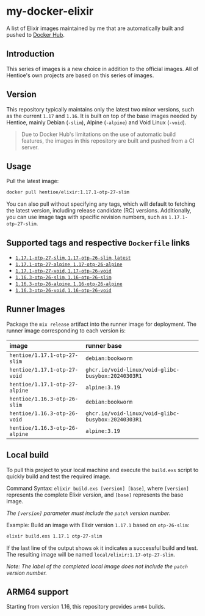 # my-docker-elixir

A list of Elixir images maintained by me that are automatically built and pushed to [Docker Hub](https://hub.docker.com/repository/docker/hentioe/elixir).

## Introduction

This series of images is a new choice in addition to the official images. All of Hentioe's own projects are based on this series of images.

## Version

This repository typically maintains only the latest two minor versions, such as the current `1.17` and `1.16`. It is built on top of the base images needed by Hentioe, mainly Debian (`-slim`), Alpine (`-alpine`) and Void Linux (`-void`).

> Due to Docker Hub's limitations on the use of automatic build features, the images in this repository are built and pushed from a CI server.

## Usage

Pull the latest image:

```bash
docker pull hentioe/elixir:1.17.1-otp-27-slim
```

You can also pull without specifying any tags, which will default to fetching the latest version, including release candidate (RC) versions. Additionally, you can use image tags with specific revision numbers, such as `1.17.1-otp-27-slim`.

## Supported tags and respective `Dockerfile` links

- [`1.17.1-otp-27-slim`, `1.17-otp-26-slim`, `latest`](https://github.com/Hentioe/my-docker-elixir/blob/main/1.17/otp-27-slim/Dockerfile)
- [`1.17.1-otp-27-alpine`, `1.17-otp-26-alpine`](https://github.com/Hentioe/my-docker-elixir/blob/main/1.17/otp-27-alpine/Dockerfile)
- [`1.17.1-otp-27-void`, `1.17-otp-26-void`](https://github.com/Hentioe/my-docker-elixir/blob/main/1.17/otp-27-void/Dockerfile)
- [`1.16.3-otp-26-slim`, `1.16-otp-26-slim`](https://github.com/Hentioe/my-docker-elixir/blob/main/1.16/otp-26-slim/Dockerfile)
- [`1.16.3-otp-26-alpine`, `1.16-otp-26-alpine`](https://github.com/Hentioe/my-docker-elixir/blob/main/1.16/otp-26-alpine/Dockerfile)
- [`1.16.3-otp-26-void`, `1.16-otp-26-void`](https://github.com/Hentioe/my-docker-elixir/blob/main/1.16/otp-26-void/Dockerfile)

## Runner Images

Package the `mix release` artifact into the runner image for deployment. The runner image corresponding to each version is:

| image                          | runner base                                        |
| :----------------------------- | :------------------------------------------------- |
| `hentioe/1.17.1-otp-27-slim`   | `debian:bookworm`                                  |
| `hentioe/1.17.1-otp-27-void`   | `ghcr.io/void-linux/void-glibc-busybox:20240303R1` |
| `hentioe/1.17.1-otp-27-alpine` | `alpine:3.19`                                      |
| `hentioe/1.16.3-otp-26-slim`   | `debian:bookworm`                                  |
| `hentioe/1.16.3-otp-26-void`   | `ghcr.io/void-linux/void-glibc-busybox:20240303R1` |
| `hentioe/1.16.3-otp-26-alpine` | `alpine:3.19`                                      |

## Local build

To pull this project to your local machine and execute the `build.exs` script to quickly build and test the required image.

Command Syntax: `elixir build.exs [version] [base]`, where `[version]` represents the complete Elixir version, and `[base]` represents the base image.

_The `[version]` parameter must include the `patch` version number._

Example: Build an image with Elixir version `1.17.1` based on `otp-26-slim`:

```bash
elixir build.exs 1.17.1 otp-27-slim
```

If the last line of the output shows `ok` it indicates a successful build and test. The resulting image will be named `local/elixir:1.17-otp-27-slim`.

_Note: The label of the completed local image does not include the `patch` version number._

## ARM64 support

Starting from version 1.16, this repository provides `arm64` builds.
